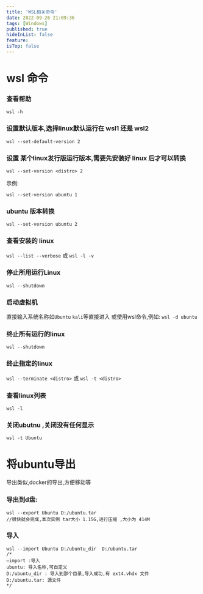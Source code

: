 ```yaml
---
title: 'WSL相关命令'
date: 2022-09-26 21:09:36
tags: [Windows]
published: true
hideInList: false
feature: 
isTop: false
---
```

# wsl 命令

### 查看帮助

`wsl -h`

### 设置默认版本,选择linux默认运行在 wsl1 还是 wsl2

`wsl --set-default-version 2`

### 设置 某个linux发行版运行版本,需要先安装好 linux 后才可以转换

`wsl --set-version <distro> 2`

示例:

`wsl --set-version ubuntu 1`

### ubuntu 版本转换

`wsl --set-version ubuntu 2`

### 查看安装的 linux

`wsl --list --verbose`
或
`wsl -l -v`

### 停止所用运行Linux

`wsl --shutdown`

### 启动虚拟机

直接输入系统名称如`Ubuntu` `kali`等直接进入
或使用wsl命令,例如:
`wsl -d ubuntu`

### 终止所有运行的linux

`wsl --shutdown`

### 终止指定的linux

`wsl --terminate <distro>`
或
`wsl -t <distro>`

### 查看linux列表

`wsl -l`

### 关闭ubutnu ,关闭没有任何显示

`wsl -t Ubuntu`
# 将ubuntu导出

导出类似,docker的导出,方便移动等

### 导出到d盘:

```
wsl --export Ubuntu D:/ubuntu.tar
//很快就会完成,本次实例 tar大小 1.15G,进行压缩 ,大小为 414M
```

### 导入

```
wsl --import Ubuntu D:/ubuntu_dir  D:/ubuntu.tar
/*
–import :导入
ubuntu: 导入名称,可自定义
D:/ubuntu_dir : 导入到那个目录,导入成功,有 ext4.vhdx 文件
D:/ubuntu.tar: 源文件
*/
```